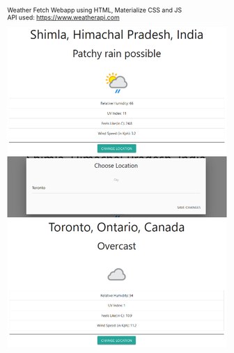 Weather Fetch Webapp using HTML, Materialize CSS and JS                              
API used: https://www.weatherapi.com

![](https://github.com/kaushik-p9/Weather-JS/blob/master/images/image.PNG?raw=true)
![](https://github.com/kaushik-p9/Weather-JS/blob/master/images/image2.PNG?raw=true)
![](https://github.com/kaushik-p9/Weather-JS/blob/master/images/image3.PNG?raw=true)

